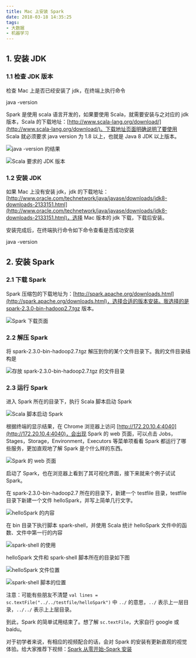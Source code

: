 ```yaml
---
title: Mac 上安装 Spark
date: 2018-03-18 14:35:25
tags:
- 大数据
- 机器学习
---
```


## 1. 安装 JDK

### 1.1 检查 JDK 版本
检查 Mac 上是否已经安装了 jdk，在终端上执行命令

java -version

Spark 是使用 scala 语言开发的，如果要使用 Scala，就需要安装与之对应的 jdk 版本，Scala 的下载地址：[http://www.scala-lang.org/download/](http://www.scala-lang.org/download/)。下载地址页面明确说明了要使用 Scala 就必须要求 java version 为 1.8 以上，也就是 Java 8 JDK 以上版本。

<!-- more -->

![java -version 的结果](https://raw.githubusercontent.com/depthlove/depthloveBlog/7d233c70c1014d94ebedbcdbc6cafa488b479023/source/images/install-spark-in-mac/install-spark-in-mac-00.png)

![Scala 要求的 JDK 版本](https://raw.githubusercontent.com/depthlove/depthloveBlog/7d233c70c1014d94ebedbcdbc6cafa488b479023/source/images/install-spark-in-mac/install-spark-in-mac-01.png)

### 1.2 安装 JDK
如果 Mac 上没有安装 jdk，jdk 的下载地址：[http://www.oracle.com/technetwork/java/javase/downloads/jdk8-downloads-2133151.html](http://www.oracle.com/technetwork/java/javase/downloads/jdk8-downloads-2133151.html)，选择 Mac 版本的 jdk 下载，下载后安装。

安装完成后，在终端执行命令如下命令查看是否成功安装

java -version

## 2. 安装 Spark

### 2.1 下载 Spark
Spark 压缩包的下载地址为：[http://spark.apache.org/downloads.html](http://spark.apache.org/downloads.html)，选择合适的版本安装。我选择的是 [spark-2.3.0-bin-hadoop2.7.tgz](http://mirrors.shu.edu.cn/apache/spark/spark-2.3.0/spark-2.3.0-bin-hadoop2.7.tgz) 版本。

![Spark 下载页面](https://raw.githubusercontent.com/depthlove/depthloveBlog/7d233c70c1014d94ebedbcdbc6cafa488b479023/source/images/install-spark-in-mac/install-spark-in-mac-02.png)

### 2.2 解压 Spark
将 spark-2.3.0-bin-hadoop2.7.tgz 解压到你的某个文件目录下。我的文件目录结构是 

![存放 spark-2.3.0-bin-hadoop2.7.tgz 的文件目录 ](https://raw.githubusercontent.com/depthlove/depthloveBlog/7d233c70c1014d94ebedbcdbc6cafa488b479023/source/images/install-spark-in-mac/install-spark-in-mac-03.png)

### 2.3 运行 Spark

进入 Spark 所在的目录下，执行 Scala 脚本启动 Spark

![Scala 脚本启动 Spark](https://raw.githubusercontent.com/depthlove/depthloveBlog/7d233c70c1014d94ebedbcdbc6cafa488b479023/source/images/install-spark-in-mac/install-spark-in-mac-10.png)

根据终端的显示结果，在 Chrome 浏览器上访问 [http://172.20.10.4:4040](http://172.20.10.4:4040)，会出现 Spark 的 web 页面，可以点击 Jobs，Stages，Storage，Environment，Executors 等菜单项看看 Spark 都运行了哪些服务，更加直观地了解 Spark 是个什么样的东西。

![Spark 的 web 页面](https://raw.githubusercontent.com/depthlove/depthloveBlog/7d233c70c1014d94ebedbcdbc6cafa488b479023/source/images/install-spark-in-mac/install-spark-in-mac-05.png)

启动了 Spark，也在浏览器上看到了其可视化界面，接下来就来个例子试试 Spark。

在 spark-2.3.0-bin-hadoop2.7 所在的目录下，新建一个 testfile 目录，testfile 目录下新建一个文件 helloSpark，并写上简单几行文字。

![helloSpark 的内容](https://raw.githubusercontent.com/depthlove/depthloveBlog/7d233c70c1014d94ebedbcdbc6cafa488b479023/source/images/install-spark-in-mac/install-spark-in-mac-06.png)

在 bin 目录下执行脚本 spark-shell，并使用 Scala 统计 helloSpark 文件中的函数、文件中第一行的内容

![spark-shell 的使用](https://raw.githubusercontent.com/depthlove/depthloveBlog/7d233c70c1014d94ebedbcdbc6cafa488b479023/source/images/install-spark-in-mac/install-spark-in-mac-07.png)

helloSpark 文件和 spark-shell 脚本所在的目录如下图

![helloSpark 文件位置](https://raw.githubusercontent.com/depthlove/depthloveBlog/7d233c70c1014d94ebedbcdbc6cafa488b479023/source/images/install-spark-in-mac/install-spark-in-mac-08.png)

![spark-shell 脚本的位置](https://raw.githubusercontent.com/depthlove/depthloveBlog/7d233c70c1014d94ebedbcdbc6cafa488b479023/source/images/install-spark-in-mac/install-spark-in-mac-09.png)

注意：可能有些朋友不清楚 `val lines = sc.textFile("../../testfile/helloSpark")` 中 `../` 的意思，`../` 表示上一层目录，`../../` 表示上上层目录。

到此，Spark 的简单试用结束了。想了解 `sc.textFile`，大家自行 google 或 baidu。

对于初学者来说，有相应的视频配合的话，会对 Spark 的安装有更新直观的视觉体验。给大家推荐下视频：[Spark 从零开始-Spark 安装](https://www.imooc.com/video/14394)

